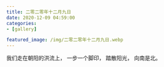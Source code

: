 ```yaml
---
title: 二零二零年十二月九日
date: 2020-12-09 04:59:00
categories:
- [gallery]

featured_image: /img/二零二零年十二月九日.webp
---
```


我们走在朝阳的洪流上， 一步一个脚印， 踏散阳光， 向南是北。
